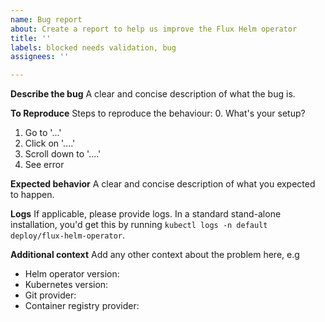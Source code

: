 ```yaml
---
name: Bug report
about: Create a report to help us improve the Flux Helm operator
title: ''
labels: blocked needs validation, bug
assignees: ''

---
```


**Describe the bug**
A clear and concise description of what the bug is.

**To Reproduce**
Steps to reproduce the behaviour:
0. What's your setup?
1. Go to '...'
2. Click on '....'
3. Scroll down to '....'
4. See error

**Expected behavior**
A clear and concise description of what you expected to happen.

**Logs**
If applicable, please provide logs. In a standard stand-alone installation, you'd get this by running `kubectl logs -n default deploy/flux-helm-operator`.

**Additional context**
Add any other context about the problem here, e.g 
- Helm operator version: 
- Kubernetes version:
- Git provider:
- Container registry provider:
